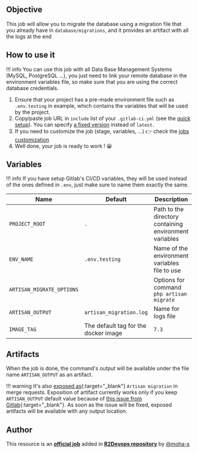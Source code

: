 ## Objective

This job will allow you to migrate the database using a migration file that you already have in `database/migrations`, and it provides an artifact with all the logs at the end

## How to use it

!!! info
    You can use this job with all Data Base Management Systems (MySQL, PostgreSQL ...), you just need to link your remote database in the environment variables file, so make sure that you are using the correct database credentials.


1. Ensure that your project has a pre-made environment file such as `.env.testing` in example, which contains the variables that will be used by the project.
2. Copy/paste job URL in `include` list of your `.gitlab-ci.yml` (see the [quick setup](/use-the-hub/#quick-setup)). You can specify [a fixed version](#changelog) instead of `latest`.
3. If you need to customize the job (stage, variables, ...) 👉 check the [jobs
   customization](/use-the-hub/#jobs-customization)
4. Well done, your job is ready to work ! 😀


## Variables

!!! info
    If you have setup Gitlab's CI/CD variables, they will be used instead of the ones defined in `.env`, just make sure to name them exactly the same.

| Name | Default | Description |
| ---- | ------- | --------------- |
| `PROJECT_ROOT` | `.` | Path to the directory containing environment variables |
| `ENV_NAME` | `.env.testing` | Name of the environment variables file to use |
| `ARTISAN_MIGRATE_OPTIONS` | ` ` | Options for command `php artisan migrate` |
| `ARTISAN_OUTPUT` | `artisan_migration.log` | Name for logs file |
| `IMAGE_TAG` | The default tag for the docker image | `7.3`  |

## Artifacts

When the job is done, the command's output will be available under the file name `ARTISAN_OUTPUT` as an artifact.

!!! warning
    It's also [exposed
    as](https://docs.gitlab.com/ee/ci/yaml/#artifactsexpose_as){:target="_blank"}
    `Artisan migration` in merge requests.  Exposition of artifact currently works
    only if you keep `ARTISAN_OUTPUT` default value because of [this issue
    from
    Gitlab](https://gitlab.com/gitlab-org/gitlab/-/issues/37129){:target="_blank"}.
    As soon as the issue will be fixed, exposed artifacts will be available
    with any output location.


## Author
This resource is an **[official job](https://docs.r2devops.io/faq-labels/)** added in [**R2Devops repository**](https://gitlab.com/r2devops/hub) by [@moha-s](https://gitlab.com/moha-s)
